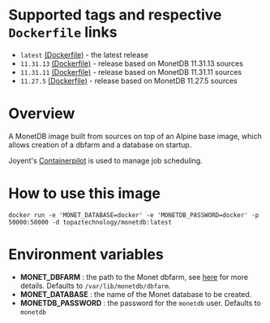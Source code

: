# Supported tags and respective `Dockerfile` links
* `latest` [(Dockerfile)](https://github.com/topaztechnology/monetdb/blob/master/Dockerfile) - the latest release
* `11.31.13` [(Dockerfile)](https://github.com/topaztechnology/monetdb/blob/11.31.13/Dockerfile) - release based on MonetDB 11.31.13 sources
* `11.31.11` [(Dockerfile)](https://github.com/topaztechnology/monetdb/blob/11.31.11/Dockerfile) - release based on MonetDB 11.31.11 sources
* `11.27.5` [(Dockerfile)](https://github.com/topaztechnology/monetdb/blob/11.27.5/Dockerfile) - release based on MonetDB 11.27.5 sources

# Overview

A MonetDB image built from sources on top of an Alpine base image, which allows creation of a dbfarm and a database on startup.

Joyent's [Containerpilot](https://www.joyent.com/containerpilot) is used to manage job scheduling.

# How to use this image

`docker run -e 'MONET_DATABASE=docker' -e 'MONETDB_PASSWORD=docker' -p 50000:50000 -d topaztechnology/monetdb:latest`

# Environment variables

* **MONET_DBFARM** : the path to the Monet dbfarm, see [here](https://www.monetdb.org/Documentation/monetdbd) for more details. Defaults to `/var/lib/monetdb/dbfarm`.
* **MONET_DATABASE** : the name of the Monet database to be created.
* **MONETDB_PASSWORD** : the password for the `monetdb` user. Defaults to `monetdb`
